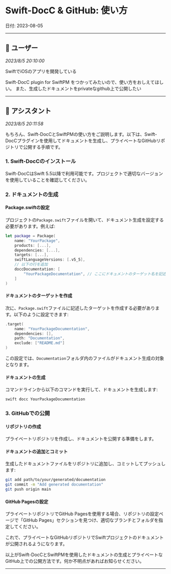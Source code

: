 # Swift-DocC & GitHub: 使い方

日付: 2023-08-05

---

## 👤 ユーザー
*2023/8/5 20:10:00*

SwiftでiOSのアプリを開発している

Swift-DocC plugin for SwiftPM をつかってみたいので、使い方をおしえてほしい。
また、生成したドキュメントをprivateなgithub上で公開したい

---

## 🤖 アシスタント
*2023/8/5 20:11:58*

もちろん、Swift-DocCとSwiftPMの使い方をご説明します。以下は、Swift-DocCプラグインを使用してドキュメントを生成し、プライベートなGitHubリポジトリで公開する手順です。

### 1. Swift-DocCのインストール

Swift-DocCはSwift 5.5以降で利用可能です。プロジェクトで適切なバージョンを使用していることを確認してください。

### 2. ドキュメントの生成

#### Package.swiftの設定

プロジェクトの`Package.swift`ファイルを開いて、ドキュメント生成を設定する必要があります。例えば:

```swift
let package = Package(
    name: "YourPackage",
    products: [...],
    dependencies: [...],
    targets: [...],
    swiftLanguageVersions: [.v5_5],
    // 以下の行を追加
    doccDocumentation: [
        "YourPackageDocumentation", // ここにドキュメントのターゲット名を記述
    ]
)
```

#### ドキュメントのターゲットを作成

次に、`Package.swift`ファイルに記述したターゲットを作成する必要があります。以下のように設定できます:

```swift
.target(
    name: "YourPackageDocumentation",
    dependencies: [],
    path: "Documentation",
    exclude: ["README.md"]
)
```

この設定では、`Documentation`フォルダ内のファイルがドキュメント生成の対象となります。

#### ドキュメントの生成

コマンドラインから以下のコマンドを実行して、ドキュメントを生成します:

```bash
swift docc YourPackageDocumentation
```

### 3. GitHubでの公開

#### リポジトリの作成

プライベートリポジトリを作成し、ドキュメントを公開する準備をします。

#### ドキュメントの追加とコミット

生成したドキュメントファイルをリポジトリに追加し、コミットしてプッシュします:

```bash
git add path/to/your/generated/documentation
git commit -m "Add generated documentation"
git push origin main
```

#### GitHub Pagesの設定

プライベートリポジトリでGitHub Pagesを使用する場合、リポジトリの設定ページで「GitHub Pages」セクションを見つけ、適切なブランチとフォルダを指定してください。

これで、プライベートなGitHubリポジトリでSwiftプロジェクトのドキュメントが公開されるようになります。

以上がSwift-DocCとSwiftPMを使用したドキュメントの生成とプライベートなGitHub上での公開方法です。何か不明点があればお知らせください。

---
